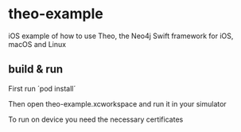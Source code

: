 # theo-example
iOS example of how to use Theo, the Neo4j Swift framework for iOS, macOS and Linux

## build & run
First run ´pod install´

Then open theo-example.xcworkspace and run it in your simulator

To run on device you need the necessary certificates